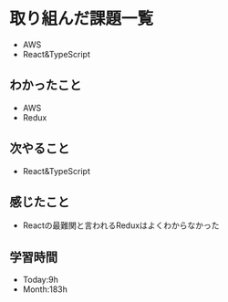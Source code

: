 # 取り組んだ課題一覧
- AWS
- React&TypeScript
## わかったこと
- AWS 
- Redux
## 次やること
- React&TypeScript
## 感じたこと
- Reactの最難関と言われるReduxはよくわからなかった
## 学習時間
- Today:9h
- Month:183h
